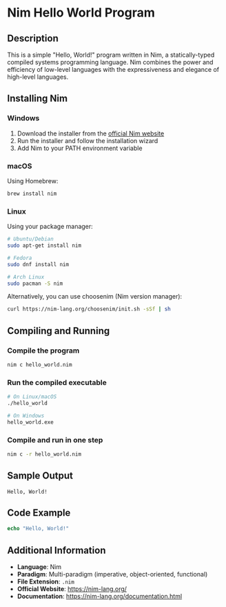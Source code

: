 # Nim Hello World Program

## Description

This is a simple "Hello, World!" program written in Nim, a statically-typed compiled systems programming language. Nim combines the power and efficiency of low-level languages with the expressiveness and elegance of high-level languages.

## Installing Nim

### Windows
1. Download the installer from the [official Nim website](https://nim-lang.org/install.html)
2. Run the installer and follow the installation wizard
3. Add Nim to your PATH environment variable

### macOS
Using Homebrew:
```bash
brew install nim
```

### Linux
Using your package manager:
```bash
# Ubuntu/Debian
sudo apt-get install nim

# Fedora
sudo dnf install nim

# Arch Linux
sudo pacman -S nim
```

Alternatively, you can use choosenim (Nim version manager):
```bash
curl https://nim-lang.org/choosenim/init.sh -sSf | sh
```

## Compiling and Running

### Compile the program
```bash
nim c hello_world.nim
```

### Run the compiled executable
```bash
# On Linux/macOS
./hello_world

# On Windows
hello_world.exe
```

### Compile and run in one step
```bash
nim c -r hello_world.nim
```

## Sample Output

```
Hello, World!
```

## Code Example

```nim
echo "Hello, World!"
```

## Additional Information

- **Language**: Nim
- **Paradigm**: Multi-paradigm (imperative, object-oriented, functional)
- **File Extension**: `.nim`
- **Official Website**: https://nim-lang.org/
- **Documentation**: https://nim-lang.org/documentation.html
